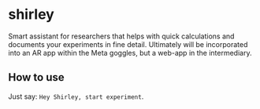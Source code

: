 # shirley
Smart assistant for researchers that helps with quick calculations and documents your experiments in fine detail. Ultimately will be incorporated into an AR app within the Meta goggles, but a web-app in the intermediary.

## How to use
Just say:
`Hey Shirley, start experiment`.

